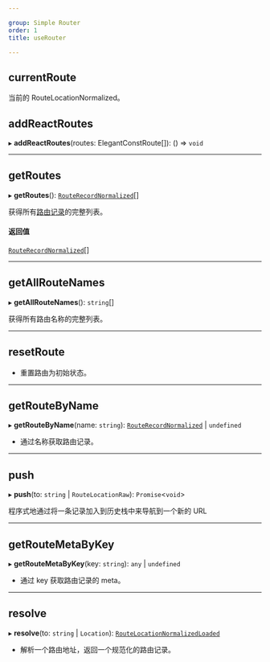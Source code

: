 ```yaml
---

group: Simple Router  
order: 1  
title: useRouter

---
```



## currentRoute

当前的 RouteLocationNormalized。

## addReactRoutes

▸ **addReactRoutes**(routes: ElegantConstRoute[]): () => `void`

---

## getRoutes

▸ **getRoutes**(): [`RouteRecordNormalized`](RouteRecordNormalized.md)[]

获得所有[路由记录](../index.md#routerecord)的完整列表。

#### 返回值

[`RouteRecordNormalized`](RouteRecordNormalized.md)[]

---

## getAllRouteNames

▸ **getAllRouteNames**(): `string`[]

获得所有路由名称的完整列表。

---

## resetRoute

- 重置路由为初始状态。

---

## getRouteByName

▸ **getRouteByName**(name: `string`): [`RouteRecordNormalized`](RouteRecordNormalized.md) | `undefined`

- 通过名称获取路由记录。

---

## push

▸ **push**(to: `string` | `RouteLocationRaw`): `Promise`<`void`\>

程序式地通过将一条记录加入到历史栈中来导航到一个新的 URL

---

## getRouteMetaByKey

▸ **getRouteMetaByKey**(key: `string`): `any` | `undefined`

- 通过 key 获取路由记录的 meta。

---

## resolve

▸ **resolve**(to: `string` | `Location`): [`RouteLocationNormalizedLoaded`](RouteLocationNormalizedLoaded.md)

- 解析一个路由地址，返回一个规范化的路由记录。
